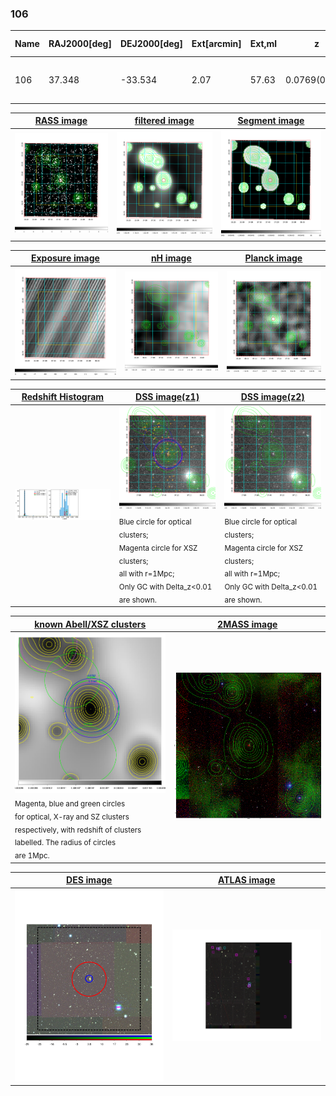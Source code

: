 <div STYLE="page-break-after: always;"></div>

### 106

|Name|RAJ2000[deg]|DEJ2000[deg] |Ext[arcmin]| Ext,ml | z | z_src| C|GC(XSZ,Delta_z<0.01)| GC(OPT,Delta_z<0.01)|GC| R_sig[arcmin] | R500[arcmin] | R500[Mpc]| CRsig[c/s] | CR500[c/s] |L500[1E44 erg/s]|F500[1E-12 erg/s/cm^2]| M500[1E14 Msun]|Tx[keV]|Cnt_sig|Beta|Rc[arcmin]|Comment|Alias|
|---|---|---|---|---|---|------|---|--------|---------|----------|---|---|---|---|---|---|---|---|---|---|---|---|---|---|
|106| 37.348| -33.534| 2.07| 57.63| 0.0769(0.005)| z1, z_xsz| B| MCXC, PSZ2, Tar| N, W| MCXC, N, PSZ2, Tar, W| 14.650| 9.007| 0.787| 0.191(0.031)| 0.179(0.029)| 0.485(0.048)| 3.340(0.333)| 1.49(0.08)| 2.81(0.09)| 100.1| 0.691(-0.107+0.155)| 2.997(-0.913+1.059)| -| k227|

|[RASS image](../image/106/106_img.pdf)|[filtered image](../image/106/106_fil.pdf)|[Segment image](../image/106/106_seg.pdf)|
|-------------------|--------------------|-------------------|
| <img src="../image/106/106_img.png" width="300">  | <img src="../image/106/106_fil.png" width="300">   | <img src="../image/106/106_seg.png" width="300">  |

|[Exposure image](../image/106/106_mex.pdf)| [nH image](../image/106/106_nh.pdf)| [Planck image](../image/106/106_p.pdf)|
|-------------------|--------------------|-------------------|
|<img src="../image/106/106_mex.png" width="300">   | <img src="../image/106/106_nh.png" width="300">    | <img src="../image/106/106_p.png" width="300"> |

|[Redshift Histogram](../image/106/106_zg.pdf) | [DSS image(z1)](../image/106/106_dss_z1.pdf)      |  [DSS image(z2)](../image/106/106_dss_z2.pdf)    |
|-------------------|--------------------|-------------------|
|<img src="../image/106/106_zg.png" width="300"> |<img src="../image/106/106_dss_z1.png" width="300"> <sub><br>Blue circle for optical clusters; <br>Magenta circle for XSZ clusters; <br>all with r=1Mpc; <br>Only GC with Delta_z<0.01 are shown. </sub>| <img src="../image/106/106_dss_z2.png" width="300"><sub><br>Blue circle for optical clusters; <br>Magenta circle for XSZ clusters; <br>all with r=1Mpc; <br>Only GC with Delta_z<0.01 are shown. </sub> |

|[known Abell/XSZ clusters](../image/106/106_gc.pdf) | [2MASS image](../image/106/106_2mass.pdf)      |
|-------------------|-------------------|
|<img src=../image/106/106_gc.png width="300"> <br><sub>Magenta, blue and green circles <br>for optical, X-ray and SZ clusters <br>respectively, with redshift of clusters <br>labelled. The radius of circles <br>are 1Mpc.</sub>|<img src="../image/106/106_2mass.png" width="300">  |

|[DES image](../image/106/106_des.pdf)   |[ATLAS image](../image/106/106_s.pdf)        |
|-------------------|-------------------|
| <img src="../image/106/106_des.pdf" width="300">  | <img src="../image/106/106_s.pdf" width="300">  |
